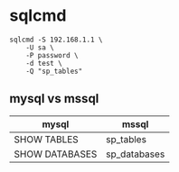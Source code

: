 # sqlcmd

```
sqlcmd -S 192.168.1.1 \
    -U sa \
    -P password \
    -d test \
    -Q "sp_tables"
```

## mysql vs mssql

| mysql | mssql |
|-------|-----|
| SHOW TABLES | sp_tables |
| SHOW DATABASES | sp_databases |
